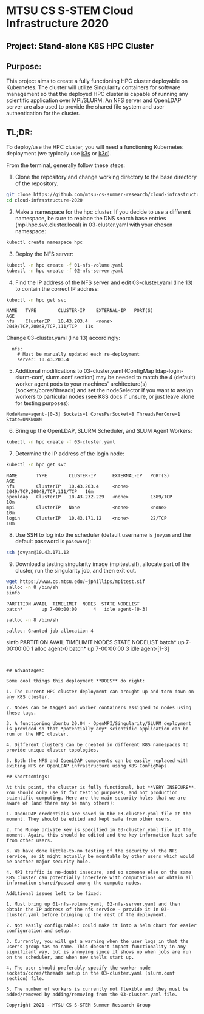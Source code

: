 # MTSU CS S-STEM Cloud Infrastructure 2020

## Project: **Stand-alone K8S HPC Cluster**

## Purpose:

This project aims to create a fully functioning HPC cluster deployable on Kubernetes. The cluster will utilize Singularity containers for software management so that the deployed HPC cluster is capable of running any scientific application over MPI/SLURM. An NFS server and OpenLDAP server are also used to provide the shared file system and user authentication for the cluster.

## TL;DR:

To deploy/use the HPC cluster, you will need a functioning Kubernetes deployment (we typically use [k3s](https://k3s.io/) or [k3d](https://k3d.io/)).

From the terminal, generally follow these steps:

1. Clone the repository and change working directory to the base directory of the repository.
```sh
git clone https://github.com/mtsu-cs-summer-research/cloud-infrastructure-2020.git
cd cloud-infrastructure-2020
```


2. Make a namespace for the hpc cluster. If you decide to use a different namespace, be sure to replace the DNS search base entries (mpi.hpc.svc.cluster.local) in 03-cluster.yaml with your chosen namespace:
```sh
kubectl create namespace hpc
```


3. Deploy the NFS server:
```sh
kubectl -n hpc create -f 01-nfs-volume.yaml
kubectl -n hpc create -f 02-nfs-server.yaml
```


4. Find the IP address of the NFS server and edit 03-cluster.yaml (line 13) to contain the correct IP address:
```sh
kubectl -n hpc get svc
```
```text=
NAME   TYPE        CLUSTER-IP    EXTERNAL-IP   PORT(S)                      AGE
nfs    ClusterIP   10.43.203.4   <none>        2049/TCP,20048/TCP,111/TCP   11s
```
Change 03-cluster.yaml (line 13) accordingly:
```text
  nfs:
    # Must be manually updated each re-deployment
    server: 10.43.203.4
```


5. Additional modifications to 03-cluster.yaml (ConfigMap ldap-login-slurm-conf, slurm.conf section) may be needed to match the 4 (default) worker agent pods to your machines' architecture(s) (sockets/cores/threads) and set the nodeSelector if you want to assign workers to particular nodes (see K8S docs if unsure, or just leave alone for testing purposes):
```
NodeName=agent-[0-3] Sockets=1 CoresPerSocket=8 ThreadsPerCore=1 State=UNKNOWN
```


6. Bring up the OpenLDAP, SLURM Scheduler, and SLUM Agent Workers:
```sh
kubectl -n hpc create -f 03-cluster.yaml
```


7. Determine the IP address of the login node:
```sh
kubectl -n hpc get svc
```
```
NAME       TYPE        CLUSTER-IP      EXTERNAL-IP   PORT(S)                      AGE
nfs        ClusterIP   10.43.203.4     <none>        2049/TCP,20048/TCP,111/TCP   16m
openldap   ClusterIP   10.43.232.229   <none>        1389/TCP                     10m
mpi        ClusterIP   None            <none>        <none>                       10m
login      ClusterIP   10.43.171.12    <none>        22/TCP                       10m
```


8. Use SSH to log into the scheduler (default username is `jovyan` and the default password is `password`):
```sh
ssh jovyan@10.43.171.12
```


9. Download a testing singularity image (mpitest.sif), allocate part of the cluster, run the singularity job, and then exit out.
```sh
wget https://www.cs.mtsu.edu/~jphillips/mpitest.sif
salloc -n 8 /bin/sh
sinfo
```
```text
PARTITION AVAIL  TIMELIMIT  NODES  STATE NODELIST
batch*       up 7-00:00:00      4   idle agent-[0-3]
```
```sh
salloc -n 8 /bin/sh
```
```text
salloc: Granted job allocation 4
```
sinfo
    PARTITION AVAIL  TIMELIMIT  NODES  STATE NODELIST
    batch*       up 7-00:00:00      1  alloc agent-0
    batch*       up 7-00:00:00      3   idle agent-[1-3]

```


## Advantages:

Some cool things this deployment **DOES** do right:

1. The current HPC cluster deployment can brought up and torn down on any K8S cluster.

2. Nodes can be tagged and worker containers assigned to nodes using these tags.

3. A functioning Ubuntu 20.04 - OpenMPI/Singularity/SLURM deployment is provided so that *potentially any* scientific application can be run on the HPC cluster.

4. Different clusters can be created in different K8S namespaces to provide unique cluster topologies.

5. Both the NFS and OpenLDAP components can be easily replaced with exiting NFS or OpenLDAP infrastructure using K8S ConfigMaps.

## Shortcomings:

At this point, the cluster is fully functional, but **VERY INSECURE**. You should only use it for testing purposes, and not production scientific computing. Here are the main security holes that we are aware of (and there may be many others):

1. OpenLDAP credentials are saved in the 03-cluster.yaml file at the moment. They should be edited and kept safe from other users.

2. The Munge private key is specified in 03-cluster.yaml file at the moment. Again, this should be edited and the key information kept safe from other users.

3. We have done little-to-no testing of the security of the NFS service, so it might actually be mountable by other users which would be another major security hole.

4. MPI traffic is no-doubt insecure, and so someone else on the same K8S cluster can potentially interfere with computations or obtain all information shared/passed among the compute nodes.

Additional issues left to be fixed:

1. Must bring up 01-nfs-volume.yaml, 02-nfs-server.yaml and then obtain the IP address of the nfs service - provide it in 03-cluster.yaml before bringing up the rest of the deployment.

2. Not easily configurable: could make it into a helm chart for easier configuration and setup.

3. Currently, you will get a warning when the user logs in that the user's group has no name. This doesn't impact functionality in any significant way, but is annoying since it shows up when jobs are run on the scheduler, and when new shells start up.

4. The user should preferably specify the worker node sockets/cores/threads setup in the 03-cluster.yaml (slurm.conf section) file.

5. The number of workers is currently not flexible and they must be added/removed by adding/removing from the 03-cluster.yaml file.

Copyright 2021 - MTSU CS S-STEM Summer Research Group